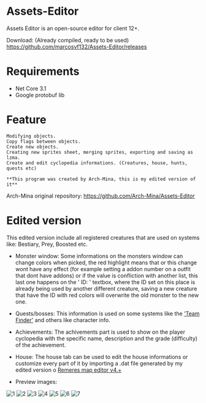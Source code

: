 # Assets-Editor
Assets Editor is an open-source editor for client 12+.

Download: (Already compiled, ready to be used)
https://github.com/marcosvf132/Assets-Editor/releases

Requirements
========
   - Net Core 3.1
   - Google protobuf lib
	
Feature
========

    Modifying objects.
    Copy flags between objects.
    Create new objects.
    Creating new sprites sheet, merging sprites, exporting and saving as lzma.
    Create and edit cyclopedia informations. (Creatures, house, hunts, quests etc)
    
    **This program was created by Arch-Mina, this is my edited version of it**

Arch-Mina original repository: https://github.com/Arch-Mina/Assets-Editor

Edited version
========
This edited version include all registered creatures that are used on systems like: Bestiary, Prey, Boosted etc.

- Monster window:
   Some informations on the monsters window can change colors when picked, the red highlight means that or this change wont have any effect (for example setting a addon number on a outfit that dont have addons) or if the value is confliction with another list, this last one happens on the ' ID: ' textbox, where the ID set on this place is already being used by another different creature, saving a new creature that have the ID with red colors will overwrite the old monster to the new one. 
	
- Quests/bosses:
   This information is used on some systems like the ['Team Finder'](https://www.tibia.com/news/?subtopic=newsarchive&id=5586) and others like character info.

- Achievements:
   The achivements part is used to show on the player cyclopedia with the specific name, description and the grade (difficulty) of the achievement.
   
- House:
   The house tab can be used to edit the house informations or customize every part of it by importing a .dat file generated by my edited version o [Remeres map editor v4.+](https://github.com/marcosvf132/rme/tree/v4.0)
   
- Preview images:

![1](https://user-images.githubusercontent.com/66353315/116691401-23bef000-a991-11eb-8f6c-b70705d10bf8.png)
![2](https://user-images.githubusercontent.com/66353315/116691408-27527700-a991-11eb-880e-62d01a6f2ee1.gif)
![3](https://user-images.githubusercontent.com/66353315/116691419-29b4d100-a991-11eb-9af7-e434b25933bb.png)
![4](https://user-images.githubusercontent.com/66353315/116691431-2cafc180-a991-11eb-81c9-d1b7a8ee0f4c.png)
![5](https://user-images.githubusercontent.com/66353315/116691437-2f121b80-a991-11eb-8300-5007dc3c7bd1.png)
![6](https://user-images.githubusercontent.com/66353315/116691445-31747580-a991-11eb-8b73-59426fd1a666.png)
![7](https://user-images.githubusercontent.com/66353315/116691456-33d6cf80-a991-11eb-9a0f-3acbba0cdb15.png)


